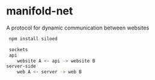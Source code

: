 # manifold-net
A protocol for dynamic communication between websites

```bash
 npm install siloed 

 sockets 
 api 
	website A <- api -> website B
server-side 
	web A <- server -> web B
```
